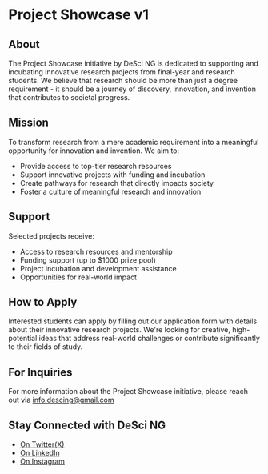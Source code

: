 # Project Showcase v1

## About
The Project Showcase initiative by DeSci NG is dedicated to supporting and incubating innovative research projects from final-year and research students. We believe that research should be more than just a degree requirement - it should be a journey of discovery, innovation, and invention that contributes to societal progress.

## Mission
To transform research from a mere academic requirement into a meaningful opportunity for innovation and invention. We aim to:
- Provide access to top-tier research resources
- Support innovative projects with funding and incubation
- Create pathways for research that directly impacts society
- Foster a culture of meaningful research and innovation

## Support
Selected projects receive:
- Access to research resources and mentorship
- Funding support (up to $1000 prize pool)
- Project incubation and development assistance
- Opportunities for real-world impact

## How to Apply
Interested students can apply by filling out our application form with details about their innovative research projects. We're looking for creative, high-potential ideas that address real-world challenges or contribute significantly to their fields of study.

## For Inquiries 
For more information about the Project Showcase initiative, please reach out via info.descing@gmail.com 

## Stay Connected with DeSci NG 
- [On Twitter(X)](https://x.com/DeSci_NG)
- [On LinkedIn](https://www.linkedin.com/company/desci-ng/)
- [On Instagram](https://www.instagram.com/desci__ng/) 